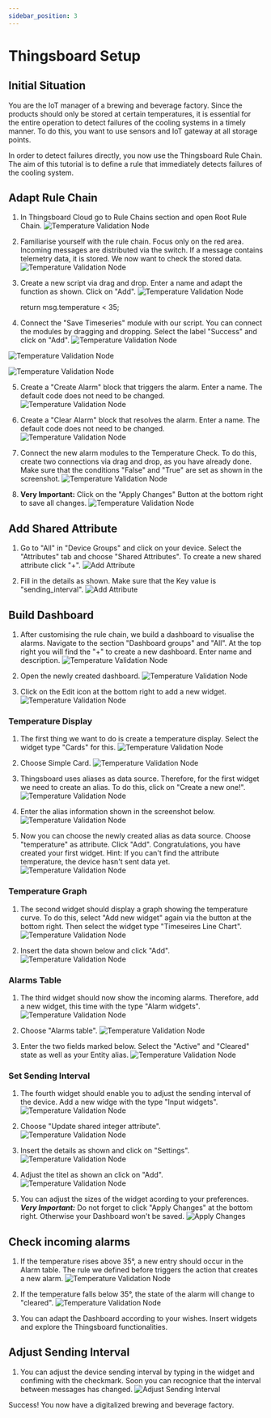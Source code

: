 ```yaml
---
sidebar_position: 3
---
```


# Thingsboard Setup


## Initial Situation

You are the IoT manager of a brewing and beverage factory. 
Since the products should only be stored at certain temperatures, it is essential for the entire operation to detect failures of the cooling systems in a timely manner. 
To do this, you want to use sensors and IoT gateway at all storage points. 

In order to detect failures directly, you now use the Thingsboard Rule Chain. 
The aim of this tutorial is to define a rule that immediately detects failures of the cooling system. 

## Adapt Rule Chain
1. In Thingsboard Cloud go to Rule Chains section and open Root Rule Chain.
![Temperature Validation Node](/img/tb/1.png)

2. Familiarise yourself with the rule chain. Focus only on the red area. Incoming messages are distributed via the switch. If a message contains telemetry data, it is stored. We now want to check the stored data.
![Temperature Validation Node](/img/tb/2.png)

3. Create a new script via drag and drop. Enter a name and adapt the function as shown. Click on "Add".
![Temperature Validation Node](/img/tb/3.png)


	return msg.temperature < 35;
	
4. Connect the "Save Timeseries" module with our script. You can connect the modules by dragging and dropping. Select the label "Success" and click on "Add".
![Temperature Validation Node](/img/tb/4.png)

![Temperature Validation Node](/img/tb/5.png)

![Temperature Validation Node](/img/tb/6.png)

5. Create a "Create Alarm" block that triggers the alarm. Enter a name. The default code does not need to be changed.
![Temperature Validation Node](/img/tb/7.png)

6. Create a "Clear Alarm" block that resolves the alarm. Enter a name. The default code does not need to be changed.
![Temperature Validation Node](/img/tb/8.png)

7. Connect the new alarm modules to the Temperature Check. To do this, create two connections via drag and drop, as you have already done. Make sure that the conditions "False" and "True" are set as shown in the screenshot.
![Temperature Validation Node](/img/tb/9.png)

8. **Very Important:** Click on the "Apply Changes" Button at the bottom right to save all changes.
![Temperature Validation Node](/img/tb/10.png)

## Add Shared Attribute

1. Go to "All" in "Device Groups" and click on your device. Select the "Attributes" tab and choose "Shared Attributes". To create a new shared attribute click "+".
![Add Attribute](/img/tb/shared-attribute.png)

2. Fill in the details as shown. Make sure that the Key value is "sending_interval".
![Add Attribute](/img/tb/add-attribute.png)

## Build Dashboard

1. After customising the rule chain, we build a dashboard to visualise the alarms. Navigate to the section "Dashboard groups" and "All". At the top right you will find the "+" to create a new dashboard. Enter name and description.
![Temperature Validation Node](/img/tb/11.png)

2. Open the newly created dashboard.
![Temperature Validation Node](/img/tb/12.png)

3. Click on the Edit icon at the bottom right to add a new widget.
![Temperature Validation Node](/img/tb/13.png)


### Temperature Display
1. The first thing we want to do is create a temperature display. Select the widget type "Cards" for this.
![Temperature Validation Node](/img/tb/14.png)

2. Choose Simple Card.
![Temperature Validation Node](/img/tb/15.png)

3. Thingsboard uses aliases as data source. Therefore, for the first widget we need to create an alias. To do this, click on "Create a new one!".
![Temperature Validation Node](/img/tb/16.png)

4. Enter the alias information shown in the screenshot below.
![Temperature Validation Node](/img/tb/17.png)

5. Now you can choose the newly created alias as data source. Choose "temperature" as attribute. Click "Add". 
Congratulations, you have created your first widget.
Hint: If you can't find the attribute temperature, the device hasn't sent data yet. 
![Temperature Validation Node](/img/tb/18.png)

### Temperature Graph
1. The second widget should display a graph showing the temperature curve. To do this, select "Add new widget" again via the button at the bottom right. Then select the widget type "Timeseires Line Chart".
![Temperature Validation Node](/img/tb/19.png)

2. Insert the data shown below and click "Add".
![Temperature Validation Node](/img/tb/20.png)

### Alarms Table
1. The third widget should now show the incoming alarms. Therefore, add a new widget, this time with the type "Alarm widgets".
![Temperature Validation Node](/img/tb/21.png)

2. Choose "Alarms table".
![Temperature Validation Node](/img/tb/22.png)

3. Enter the two fields marked below. Select the "Active" and "Cleared" state as well as your Entity alias.
![Temperature Validation Node](/img/tb/23.png)

### Set Sending Interval

1. The fourth widget should enable you to adjust the sending interval of the device. Add a new widge with the type "Input widgets".
![Temperature Validation Node](/img/tb/24.png)

2. Choose "Update shared integer attribute".
![Temperature Validation Node](/img/tb/25.png)

3. Insert the details as shown and click on "Settings".
![Temperature Validation Node](/img/tb/26.png)

4. Adjust the titel as shown an click on "Add".
![Temperature Validation Node](/img/tb/27.png)

5. You can adjust the sizes of the widget acording to your preferences. 
***Very Important:*** Do not forget to click "Apply Changes" at the bottom right. Otherwise your Dashboard won't be saved.
![Apply Changes](/img/tb/28.png)

## Check incoming alarms
1. If the temperature rises above 35°, a new entry should occur in the Alarm table. The rule we defined before triggers the action that creates a new alarm.
![Temperature Validation Node](/img/tb/29.png)

2. If the temperature falls below 35°, the state of the alarm will change to "cleared".
![Temperature Validation Node](/img/tb/30.png)

3. You can adapt the Dashboard according to your wishes. Insert widgets and explore the Thingsboard functionalities. 

## Adjust Sending Interval
1. You can adjust the device sending interval by typing in the widget and confiming with the checkmark. Soon you can recognice that the interval between messages has changed.
![Adjust Sending Interval](/img/tb/set-sending-interval.png)

Success! You now have a digitalized brewing and beverage factory.